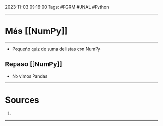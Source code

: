 2023-11-03
09:16:00
Tags: #PGRM #UNAL #Python 
___
# Más [[NumPy]]
___
* Pequeño quiz de suma de listas con NumPy
## Repaso [[NumPy]]
* No vimos Pandas
___
# Sources
1. 
___